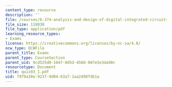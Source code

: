 ```yaml
---
content_type: resource
description: ''
file: /courses/6-374-analysis-and-design-of-digital-integrated-circuits-fall-2003/7979a38e92379d0463a71aa2d98fdb1a_quiz03_1.pdf
file_size: 118038
file_type: application/pdf
learning_resource_types:
- Exams
license: https://creativecommons.org/licenses/by-nc-sa/4.0/
ocw_type: OCWFile
parent_title: Exams
parent_type: CourseSection
parent_uid: 9cd525d0-1047-8d5d-4566-087e5e3da98c
resourcetype: Document
title: quiz03_1.pdf
uid: 7979a38e-9237-9d04-63a7-1aa2d98fdb1a
---
```

